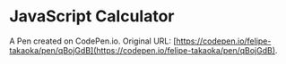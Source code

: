 # JavaScript Calculator

A Pen created on CodePen.io. Original URL: [https://codepen.io/felipe-takaoka/pen/qBojGdB](https://codepen.io/felipe-takaoka/pen/qBojGdB).

